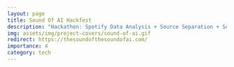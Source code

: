 ```yaml
---
layout: page
title: Sound Of AI Hackfest
description: "Hackathon: Spotify Data Analysis + Source Separation + Sound Synthesis"
img: assets/img/project-covers/sound-of-ai.gif
redirect: https://thesoundofthesoundofai.com/
importance: 4
category: tech
---
```

